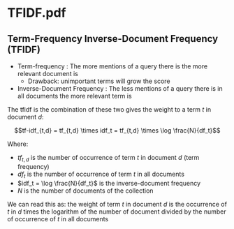 # TFIDF.pdf

## Term-Frequency Inverse-Document Frequency (TFIDF)

- Term-frequency : The more mentions of a query there is the more relevant document is
	- Drawback: unimportant terms will grow the score
- Inverse-Document Frequency : The less mentions of a query there is in all documents the more relevant term is

The tfidf is the combination of these two gives the weight to a term $t$ in document $d$:

$$tf-idf_{t,d} = tf_{t,d} \times idf_t = tf_{t,d} \times \log \frac{N}{df_t}$$

Where:
- $tf_{t,d}$ is the number of occurrence of term $t$ in document $d$ (term frequency)
- $df_t$ is the number of occurrence of term $t$ in all documents
- $idf_t = \log \frac{N}{df_t}$ is the inverse-document frequency
- $N$ is the number of documents of the collection

We can read this as: the weight of term $t$ in document $d$ is the occurrence of $t$ in $d$ times the logarithm of the number of document divided by the number of occurrence of $t$ in all documents